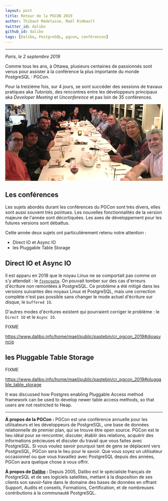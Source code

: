```yaml
---
layout: post
title: Retour de la PGCON 2019
author: Thibaut Madelaine, Maël Rimbault
twitter_id: dalibo
github_id: dalibo
tags: [Dalibo, PostgreSQL, pgcon, conférences]
---
```


---

*Paris, le 2 septembre 2019*

Comme tous les ans, à Ottawa, plusieurs centaines de passionnés sont venus pour
assister à la conférence la plus importante du monde PostgreSQL : PGCon.

Pour la treizième fois, sur 4 jours, se sont succéder des sessions de travaux
pratiques aka *Tutorials*, des rencontres entre les développeurs principaux aka
*Developer Meeting* et *Unconference* et pas loin de 35 conférences.

<!--MORE-->

![2019_pgcon2019_dinner.jpg](https://raw.githubusercontent.com/dalibo/blog/gh-pages/img/2019_pgcon2019_dinner.png)  

## Les conférences

Les sujets abordés durant les conférences du PGCon sont très divers, elles sont
aussi souvent très pointues. Les nouvelles fonctionnalités de la version
majeure de l'année sont décortiquées. Les axes de développement pour les
futures versions sont débattus.

Cette année deux sujets ont particulièrement retenu notre attention :

  * Direct IO et Async IO
  * les Pluggable Table Storage

## Direct IO et Async IO

Il est apparu en 2018 que le noyau Linux ne se comportait pas comme on s'y
attendait : le
[`fsyncgate`](https://www.postgresql.org/message-id/flat/CAMsr%2BYHh%2B5Oq4xziwwoEfhoTZgr07vdGG%2Bhu%3D1adXx59aTeaoQ%40mail.gmail.com).
On pouvait tomber sur des cas d'erreurs d'écriture non remontées à
PostgreSQL. Ce problème a été mitigé dans les versions suivantes des noyaux
Linux et PostgreSQL, mais une correction complète n'est pas possible sans
changer le mode actuel d'écriture sur disque, le `buffered IO`.

D'autres modes d'écritures existent qui pourraient corriger le problème : le
`Direct IO` et le `Async IO`.

FIXME

https://www.dalibo.info/home/mael/public/pastebin/cr_pgcon_2019#dioasyncio

## les Pluggable Table Storage

FIXME

https://www.dalibo.info/home/mael/public/pastebin/cr_pgcon_2019#pluggable_table_storage

It was discussed how Postgres enabling Pluggable Access method framework can be
used to develop newer table access methods, so that users are not restricted to
Heap.

-----------------

**À propos de la PGCon :** 
PGCon est une conférence annuelle pour les utilisateurs et les développeurs de
PostgreSQL, une base de données relationnelle de premier plan, qui se trouve
être open source. PGCon est le lieu idéal pour se rencontrer, discuter, établir
des relations, acquérir des informations précieuses et discuter du travail que
vous faites avec PostgreSQL. Si vous voulez savoir pourquoi tant de gens se
déplacent vers PostgreSQL, PGCon sera le lieu pour le savoir. Que vous soyez un
utilisateur occasionnel ou que vous travaillez avec PostgreSQL depuis des
années, PGCon aura quelque chose à vous offrir.

**À propos de [Dalibo](https://dalibo.com/) :**
Depuis 2005, Dalibo est le spécialiste français de PostgreSQL et de ses logiciels satellites, mettant à la disposition de ses clients son savoir-faire dans le domaine des bases de données en offrant Support, Audits et conseils, Formations, Certification, et de nombreuses contributions à la communauté PostgreSQL.
